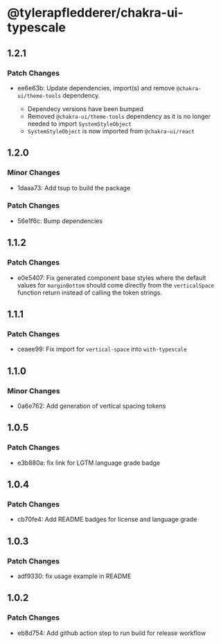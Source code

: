 # @tylerapfledderer/chakra-ui-typescale

## 1.2.1

### Patch Changes

- ee6e63b: Update dependencies, import(s) and remove `@chakra-ui/theme-tools` dependency.

  - Dependecy versions have been bumped
  - Removed `@chakra-ui/theme-tools` dependency as it is no longer needed to import `SystemStyleObject`
  - `SystemStyleObject` is now imported from `@chakra-ui/react`

## 1.2.0

### Minor Changes

- 1daaa73: Add tsup to build the package

### Patch Changes

- 56e1f6c: Bump dependencies

## 1.1.2

### Patch Changes

- e0e5407: Fix generated component base styles where the default values for `marginBottom` should come directly from the `verticalSpace` function return instead of calling the token strings.

## 1.1.1

### Patch Changes

- ceaee99: Fix import for `vertical-space` into `with-typescale`

## 1.1.0

### Minor Changes

- 0a6e762: Add generation of vertical spacing tokens

## 1.0.5

### Patch Changes

- e3b880a: fix link for LGTM language grade badge

## 1.0.4

### Patch Changes

- cb70fe4: Add README badges for license and language grade

## 1.0.3

### Patch Changes

- adf9330: fix usage example in README

## 1.0.2

### Patch Changes

- eb8d754: Add github action step to run build for release workflow
